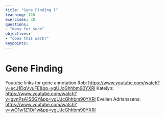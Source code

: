```yaml
---
title: "Gene Finding I"
teaching: 120
exercises: 30
questions:
- "many for sure"
objectives:
- "does this work?"
keypoints:
---
```


# Gene Finding

Youtube links for gene annotation
Rob: https://www.youtube.com/watch?v=ecJ1DqVvuFE&pp=ygUJcGhhbm90YXRl
Katelyn: https://www.youtube.com/watch?v=gvnPsA1S6GY&pp=ygUJcGhhbm90YXRl
Evelien Adrianssens: https://www.youtube.com/watch?v=wO1w1Z1Or1w&pp=ygUJcGhhbm90YXRl

